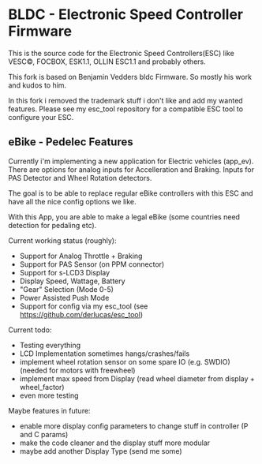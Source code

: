 BLDC - Electronic Speed Controller Firmware
=====================

This is the source code for the Electronic Speed Controllers(ESC) like
VESC&copy;, FOCBOX, ESK1.1, OLLIN ESC1.1 and probably others.

This fork is based on Benjamin Vedders bldc Firmware. So mostly his work and
kudos to him.


In this fork i removed the trademark stuff i don't like and add my wanted
features. Please see my esc_tool repository for a compatible ESC tool to
configure your ESC.


eBike - Pedelec Features
--------------

Currently i'm implementing a new application for Electric vehicles (app_ev).
There are options for analog inputs for Accelleration and Braking.
Inputs for PAS Detector and Wheel Rotation detectors.

The goal is to be able to replace regular eBike controllers with this ESC and
have all the nice config options we like.

With this App, you are able to make a legal eBike (some countries need detection
for pedaling etc).


Current working status (roughly):
 - Support for Analog Throttle + Braking
 - Support for PAS Sensor (on PPM connector)
 - Support for s-LCD3 Display
  - Display Speed, Wattage, Battery
  - "Gear" Selection (Mode 0-5)
  - Power Assisted Push Mode
 - Support for config via my esc_tool (see https://github.com/derlucas/esc_tool)


Current todo:
 - Testing everything
 - LCD Implementation sometimes hangs/crashes/fails
 - implement wheel rotation sensor on some spare IO (e.g. SWDIO) (needed for motors with freewheel)
 - implement max speed from Display (read wheel diameter from display + wheel_factor)
 - even more testing


Maybe features in future:
 - enable more display config parameters to change stuff in controller (P and C params)
 - make the code cleaner and the display stuff more modular
 - maybe add another Display Type (send me some)
